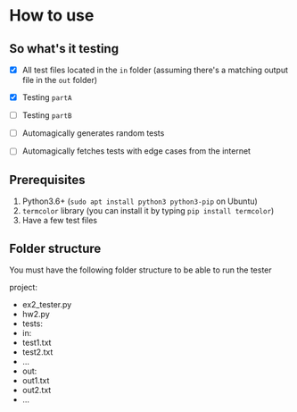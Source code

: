 # How to use

## So what's it testing
 - [x] All test files located in the `in` folder (assuming there's a matching output file in the `out` folder)
 - [x] Testing `partA`
 - [ ] Testing `partB`
 - [ ] Automagically generates random tests
 - [ ] Automagically fetches tests with edge cases from the internet


## Prerequisites
1. Python3.6+ (`sudo apt install python3 python3-pip` on Ubuntu)
2. `termcolor` library (you can install it by typing `pip install termcolor`)
3. Have a few test files

## Folder structure
You must have the following folder structure to be able to run the tester

project:
 * ex2_tester.py
 * hw2.py
 * tests:
 * in:
  * test1.txt
  * test2.txt
  * ...
 * out:
  * out1.txt
  * out2.txt
  * ...
    
